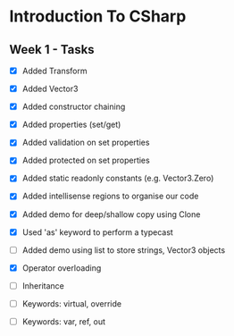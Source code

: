 # Introduction To CSharp

## Week 1 - Tasks
- [x] Added Transform
- [x] Added Vector3
- [x] Added constructor chaining
- [x] Added properties (set/get)
- [x] Added validation on set properties
- [x] Added protected on set properties
- [x] Added static readonly constants (e.g. Vector3.Zero)
- [x] Added intellisense regions to organise our code
- [x] Added demo for deep/shallow copy using Clone
- [x] Used 'as' keyword to perform a typecast
- [ ] Added demo using list to store strings, Vector3 objects
- [x] Operator overloading
- [ ] Inheritance
- [ ] Keywords: virtual, override
- [ ] Keywords: var, ref, out

